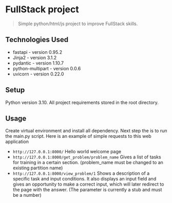 # FullStack project
> Simple python/html/js project to improve FullStack skills.


## Technologies Used
- fastapi - version 0.95.2
- Jinja2 - version 3.1.2
- pydantic - version 1.10.7
- python-multipart - version 0.0.6
- uvicorn - version 0.22.0



## Setup
Python version 3.10. All project requirements stored in the root directory.


## Usage
Create virtual environment and install all dependency. Next step the is to run the main.py script.
Here is an example of simple requests to this web application
- `http://127.0.0.1:8000/` Hello world welcome page
- `http://127.0.0.1:8000/get_problem/problem_name` Gives a list of tasks for training in a certain section. (problem_name must be changed to an existing partition name)
- `http://127.0.0.1:8000/view_problem/1` Shows a description of a specific task and input conditions. It also displays an input field and gives an opportunity to make a correct input, which will later redirect to the page with the answer. (The parameter is currently a stub and must be a number)
